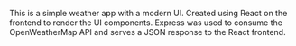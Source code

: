 This is a simple weather app with a modern UI. Created using React on the frontend to render the UI components. Express was used to consume the OpenWeatherMap API and serves a JSON response to the React frontend.
